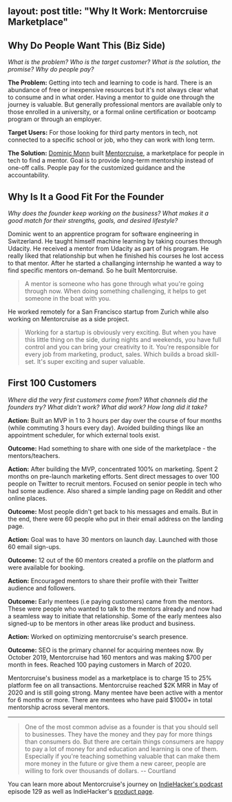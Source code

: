 layout: post
title:  "Why It Work: Mentorcruise Marketplace"
---

## Why Do People Want This (Biz Side)
*What is the problem? Who is the target customer? What is the solution, the promise? Why do people pay?*

**The Problem:** Getting into tech and learning to code is hard. There is an abundance of free or inexpensive resources but it's not always clear what to consume and in what order. Having a mentor to guide one through the journey is valuable. But generally professional mentors are available only to those enrolled in a university, or a formal online certification or bootcamp program or through an employer.

**Target Users:** For those looking for third party mentors in tech, not connected to a specific school or job, who they can work with long term. 

**The Solution:** [Dominic Monn](https://twitter.com/dqmonn) built [Mentorcruise](https://mentorcruise.com/), a marketplace for people in tech to find a mentor. Goal is to provide long-term mentorship instead of one-off calls. People pay for the customized guidance and the accountability.


## Why Is It a Good Fit For the Founder

*Why does the founder keep working on the business? What makes it a good match for their strengths, goals, and desired lifestyle?*

Dominic went to an apprentice program for software engineering in Switzerland. He taught himself machine learning by taking courses through Udacity. He received a mentor from Udacity as part of his program. He really liked that relationship but when he finished his courses he lost access to that mentor. After he started a challanging internship he wanted a way to find specific mentors on-demand. So he built Mentorcruise. 

>A mentor is someone who has gone through what you're going through now. When doing something challenging, it helps to get someone in the boat with you. 

He worked remotely for a San Francisco startup from Zurich while also working on Mentorcruise as a side project. 

> Working for a startup is obviously very exciting. But when you have this little thing on the side, during nights and weekends, you have full control and you can bring your creativity to it. You're responsible for every job from marketing, product, sales. Which builds a broad skill-set. It's super exciting and super valuable.

## First 100 Customers

*Where did the very first customers come from? What channels did the founders try? What didn't work? What did work? How long did it take?*

**Action:** Built an MVP in 1 to 3 hours per day over the course of four months (while commuting 3 hours every day). Avoided building things like an appointment scheduler, for which external tools exist.

**Outcome:** Had something to share with one side of the marketplace - the mentors/teachers. 

**Action:** After building the MVP, concentrated 100% on marketing. Spent 2 months on pre-launch marketing efforts. Sent direct messages to over 100 people on Twitter to recruit mentors. Focused on senior people in tech who had some audience. Also shared a simple landing page on Reddit and other online places.

**Outcome:** Most people didn't get back to his messages and emails. But in the end, there were 60 people who put in their email address on the landing page.

**Action:** Goal was to have 30 mentors on launch day. Launched with those 60 email sign-ups. 

**Outcome:** 12 out of the 60 mentors created a profile on the platform and were available for booking.

**Action:** Encouraged mentors to share their profile with their Twitter audience and followers.

**Outcome:** Early mentees (i.e paying customers) came from the mentors. These were people who wanted to talk to the mentors already and now had a seamless way to initiate that relationship. Some of the early mentees also signed-up to be mentors in other areas like product and business.

**Action:** Worked on optimizing mentorcruise's search presence.

**Outcome:** SEO is the primary channel for acquiring mentees now. By October 2019, Mentorcruise had 160 mentors and was making $700 per month in fees. Reached 100 paying customers in March of 2020. 

Mentorcruise's business model as a marketplace is to charge 15 to 25% platform fee on all transactions. Mentorcruise reached $2K MRR in May of 2020 and is still going strong. Many mentee have been active with a mentor for 6 months or more. There are mentees who have paid $1000+ in total mentorship across several mentors.

---

> One of the most common advise as a founder is that you should sell to businesses. They have the money and they pay for more things than consumers do. But there are certain things consumers are happy to pay a lot of money for and education and learning is one of them. Especially if you're teaching something valuable that can make them more money in the future or give them a new career, people are willing to fork over thousands of dollars.
> -- Courtland


You can learn more about Mentorcruise's journey on [IndieHacker's podcast](https://www.indiehackers.com/podcast/) episode 129 as well as IndieHacker's [product page](https://www.indiehackers.com/product/mentorcruise).
